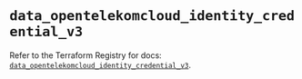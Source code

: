# `data_opentelekomcloud_identity_credential_v3`

Refer to the Terraform Registry for docs: [`data_opentelekomcloud_identity_credential_v3`](https://registry.terraform.io/providers/opentelekomcloud/opentelekomcloud/1.36.5/docs/data-sources/identity_credential_v3).
